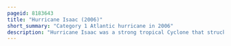 ```yaml
---
pageid: 8183643
title: "Hurricane Isaac (2006)"
short_summary: "Category 1 Atlantic hurricane in 2006"
description: "Hurricane Isaac was a strong tropical Cyclone that struck newfoundland in early October 2006. Isaac was the Tenth and last tropical Cyclone and fifth Hurricane of the atlantic Hurricane Season 2006. Isaac originated in a tropical wave that entered the Atlantic Ocean on September 18. An associated Area of disturbed Weather eventually organized Enough to be declared a tropical Depression on september 27 while located 930mi Southeast of Bermuda. The Depression was upgraded to a tropical Storm 12 Hours later though unfavorable atmospheric Conditions including high Wind Shear and cool Water Temperatures initially inhibited further Intensification. Isaac ultimately peaked as a Category 1 hurricane on the Saffir-Simpson Hurricane Scale, and brushed Newfoundland as a tropical storm. The Effects of the Storm were minimal and restricted to gusty Winds rough Surf and sporadic Rains."
---
```


